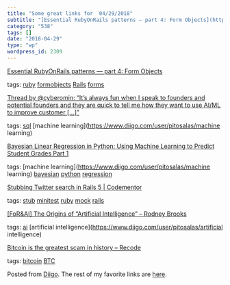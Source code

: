 ```yaml
---
title: "Some great links for  04/29/2018"
subtitle: "[Essential RubyOnRails patterns — part 4: Form Objects](https://medium.com/selleo/essential-rubyonra..."
category: "538"
tags: []
date: "2018-04-29"
type: "wp"
wordpress_id: 2309
---
```

[Essential RubyOnRails patterns — part 4: Form Objects](https://medium.com/selleo/essential-rubyonrails-patterns-form-objects-b199aada6ec9?source=userActivityShare-d383785221d0-1524917094) 

 tags: [ruby](https://www.diigo.com/user/pitosalas/ruby) [formobjects](https://www.diigo.com/user/pitosalas/formobjects) [Rails](https://www.diigo.com/user/pitosalas/Rails) [forms](https://www.diigo.com/user/pitosalas/forms)

 [Thread by @cyberomin: “It’s always fun when I speak to founders and potential founders and they are quick to tell me how they want to use AI/ML to improve customer […]”](https://threadreaderapp.com/thread/987602838594445312.html?utm_source=hackernewsletter&utm_medium=email&utm_term=fav) 

 tags: [sql](https://www.diigo.com/user/pitosalas/sql) [machine learning](https://www.diigo.com/user/pitosalas/machine learning)

 [Bayesian Linear Regression in Python: Using Machine Learning to Predict Student Grades Part 1](https://towardsdatascience.com/bayesian-linear-regression-in-python-using-machine-learning-to-predict-student-grades-part-1-7d0ad817fca5) 

 tags: [machine learning](https://www.diigo.com/user/pitosalas/machine learning) [bayesian](https://www.diigo.com/user/pitosalas/bayesian) [python](https://www.diigo.com/user/pitosalas/python) [regression](https://www.diigo.com/user/pitosalas/regression)

 [Stubbing Twitter search in Rails 5 | Codementor](https://www.codementor.io/nimphal/stubbing-twitter-search-in-rails-5-iuwps97pd?utm_swu=5295) 

 tags: [stub](https://www.diigo.com/user/pitosalas/stub) [minitest](https://www.diigo.com/user/pitosalas/minitest) [ruby](https://www.diigo.com/user/pitosalas/ruby) [mock](https://www.diigo.com/user/pitosalas/mock) [rails](https://www.diigo.com/user/pitosalas/rails)

 [[FoR&AI] The Origins of “Artificial Intelligence” – Rodney Brooks](http://rodneybrooks.com/forai-the-origins-of-artificial-intelligence/) 

 tags: [ai](https://www.diigo.com/user/pitosalas/ai) [artificial intelligence](https://www.diigo.com/user/pitosalas/artificial intelligence)

 [Bitcoin is the greatest scam in history – Recode](https://apple.news/AEQViHng2TACLV4eSwCATDA) 

 tags: [bitcoin](https://www.diigo.com/user/pitosalas/bitcoin) [BTC](https://www.diigo.com/user/pitosalas/BTC)

Posted from [Diigo](https://www.diigo.com). The rest of my favorite links are [here](https://www.diigo.com/user/pitosalas).